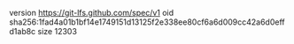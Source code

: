 version https://git-lfs.github.com/spec/v1
oid sha256:1fad4a01b1bf14e1749151d13125f2e338ee80cf6a6d009cc42a6d0effd1ab8c
size 12303
